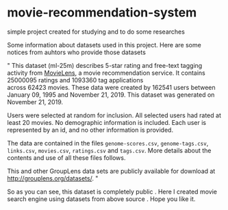 # movie-recommendation-system
simple project created for studying and to do some researches   

Some information about datasets used in this project. Here are some notices from auhtors who provide those datasets

" This dataset (ml-25m) describes 5-star rating and free-text tagging activity from [MovieLens](http://movielens.org), a movie recommendation service. It contains 25000095 ratings and 1093360 tag applications     
  across 62423 movies. These data were created by 162541 users between January 09, 1995 and November 21, 2019. This dataset was generated on November 21, 2019.

  Users were selected at random for inclusion. All selected users had rated at least 20 movies. No demographic information is included. Each user is represented by an id, and no other information is provided.

  The data are contained in the files `genome-scores.csv`, `genome-tags.csv`, `links.csv`, `movies.csv`, `ratings.csv` and `tags.csv`. More details about the contents and use of all these files follows.

  This and other GroupLens data sets are publicly available for download at <http://grouplens.org/datasets/>. "
  
So as you can see, this dataset is completely public . Here I created movie search engine using datasets from above source . 
Hope you like it. 
